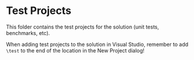 # Test Projects

This folder contains the test projects for the solution (unit tests, benchmarks, etc).

When adding test projects to the solution in Visual Studio, remember to add `\test` to the end of the location in the New Project dialog!

